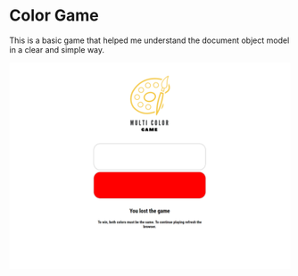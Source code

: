# Color Game
 
This is a basic game that helped me understand the document object model in a clear and simple way.

![](img.PNG)
